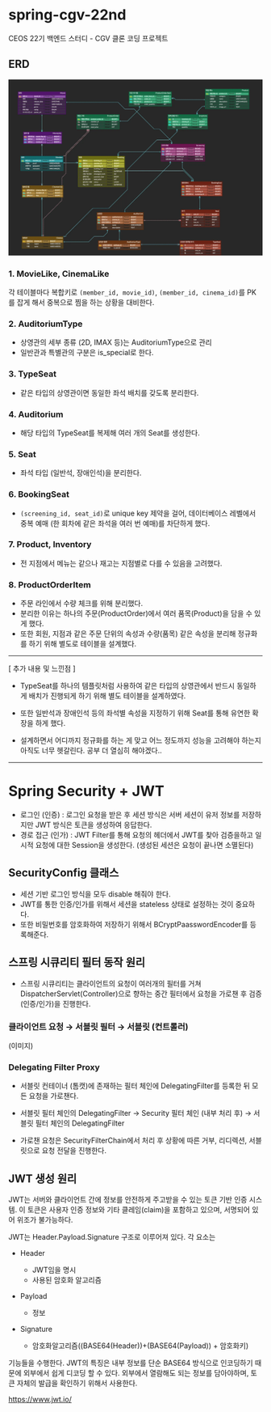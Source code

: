 # spring-cgv-22nd
CEOS 22기 백엔드 스터디 - CGV 클론 코딩 프로젝트

## ERD
![img_1.png](img_erd.png)

### 1. MovieLike, CinemaLike
각 테이블마다 복합키로 `(member_id, movie_id)`, `(member_id, cinema_id)`를 PK를 잡게 해서 중복으로 찜을 하는 상황을 대비한다.

### 2. AuditoriumType
- 상영관의 세부 종류 (2D, IMAX 등)는 AuditoriumType으로 관리
- 일반관과 특별관의 구분은 is_special로 한다.

### 3. TypeSeat
- 같은 타입의 상영관이면 동일한 좌석 배치를 갖도록 분리한다.

### 4. Auditorium
- 해당 타입의 TypeSeat를 복제해 여러 개의 Seat를 생성한다.

### 5. Seat
- 좌석 타입 (일반석, 장애인석)을 분리한다.

### 6. BookingSeat
- `(screening_id, seat_id)`로 unique key 제약을 걸어, 데이터베이스 레벨에서 중복 예매 (한 회차에 같은 좌석을 여러 번 예매)를 차단하게 했다.

### 7. Product, Inventory
- 전 지점에서 메뉴는 같으나 재고는 지점별로 다를 수 있음을 고려했다.

### 8. ProductOrderItem 
- 주문 라인에서 수량 체크를 위해 분리했다.
- 분리한 이유는 하나의 주문(ProductOrder)에서 여러 품목(Product)을 담을 수 있게 했다.
- 또한 회원, 지점과 같은 주문 단위의 속성과 수량(품목) 같은 속성을 분리해 정규화를 하기 위해 별도로 테이블을 설계했다.

<hr />

[ 추가 내용 및 느낀점 ]
- TypeSeat를 하나의 템플릿처럼 사용하여 같은 타입의 상영관에서 반드시 동일하게 배치가 진행되게 하기 위해 별도 테이블을 설계하였다.
- 또한 일반석과 장애인석 등의 좌석별 속성을 지정하기 위해 Seat를 통해 유연한 확장을 하게 했다.

- 설계하면서 어디까지 정규화를 하는 게 맞고 어느 정도까지 성능을 고려해야 하는지 아직도 너무 헷갈린다. 공부 더 열심히 해야겠다..

<hr />

# Spring Security + JWT

- 로그인 (인증) : 로그인 요청을 받은 후 세션 방식은 서버 세션이 유저 정보를 저장하지만 JWT 방식은 토큰을 생성하여 응답한다.
- 경로 접근 (인가) : JWT Filter를 통해 요청의 헤더에서 JWT를 찾아 검증을하고 일시적 요청에 대한 Session을 생성한다. (생성된 세션은 요청이 끝나면 소멸된다)

## SecurityConfig 클래스
- 세션 기반 로그인 방식을 모두 disable 해줘야 한다.
- JWT를 통한 인증/인가를 위해서 세션을 stateless 상태로 설정하는 것이 중요하다.
- 또한 비밀번호를 암호화하여 저장하기 위해서 BCryptPaasswordEncoder를 등록해준다.

## 스프링 시큐리티 필터 동작 원리
- 스프링 시큐리티는 클라이언트의 요청이 여러개의 필터를 거쳐 DispatcherServlet(Controller)으로 향하는 중간 필터에서 요청을 가로챈 후 검증(인증/인가)을 진행한다.

### 클라이언트 요청 → 서블릿 필터 → 서블릿 (컨트롤러)
(이미지)

### Delegating Filter Proxy
- 서블릿 컨테이너 (톰캣)에 존재하는 필터 체인에 DelegatingFilter를 등록한 뒤 모든 요청을 가로챈다.

- 서블릿 필터 체인의 DelegatingFilter → Security 필터 체인 (내부 처리 후) → 서블릿 필터 체인의 DelegatingFilter 
- 가로챈 요청은 SecurityFilterChain에서 처리 후 상황에 따른 거부, 리디렉션, 서블릿으로 요청 전달을 진행한다.

## JWT 생성 원리
JWT는 서버와 클라이언트 간에 정보를 안전하게 주고받을 수 있는 토큰 기반 인증 시스템. 이 토큰은 사용자 인증 정보와 기타 클레임(claim)을 포함하고 있으며, 서명되어 있어 위조가 불가능하다.

JWT는 Header.Payload.Signature 구조로 이루어져 있다. 각 요소는

- Header
    - JWT임을 명시
    - 사용된 암호화 알고리즘

- Payload
    - 정보

- Signature
    - 암호화알고리즘((BASE64(Header))+(BASE64(Payload)) + 암호화키)

기능들을 수행한다. JWT의 특징은 내부 정보를 단순 BASE64 방식으로 인코딩하기 때문에 외부에서 쉽게 디코딩 할 수 있다.  외부에서 열람해도 되는 정보를 담아야하며, 토큰 자체의 발급을 확인하기 위해서 사용한다.

https://www.jwt.io/